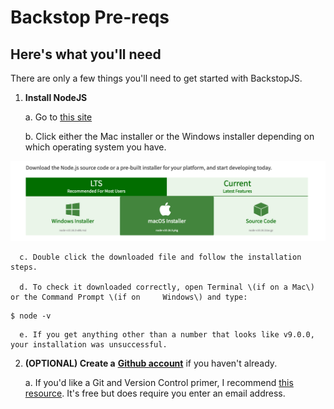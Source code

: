 # Backstop Pre-reqs

## Here's what you'll need

There are only a few things you'll need to get started with BackstopJS.

1. **Install NodeJS**

   a. Go to [this site](https://nodejs.org/en/download/)

   b. Click either the Mac installer or the Windows installer depending on which operating system you have.

![](.gitbook/assets/image.png)

      c. Double click the downloaded file and follow the installation steps.

      d. To check it downloaded correctly, open Terminal \(if on a Mac\) or the Command Prompt \(if on     Windows\) and type:

```
$ node -v
```

      e. If you get anything other than a number that looks like v9.0.0, your installation was unsuccessful.

2. **\(OPTIONAL\) Create a** [**Github account**](https://github.com/) if you haven't already.

      a. If you'd like a Git and Version Control primer, I recommend [this resource](https://hellowebbooks.com/learn-command-line/). It's free but does require you enter an email address.  





